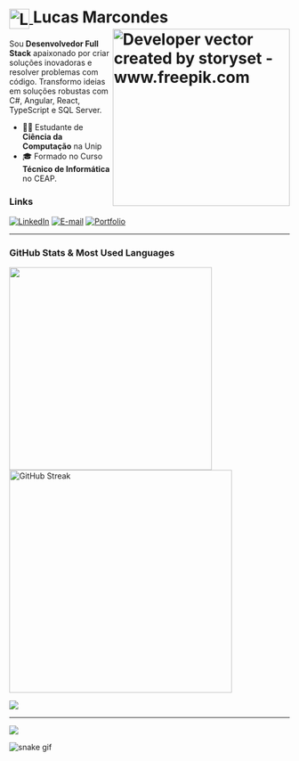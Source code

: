 <div>
  <h1>
    <a href="https://lucas-rm.github.io/Portifolio">
      <img align="center" alt="Logo Lucas Marcondes" width="36px" src="https://github.com/user-attachments/assets/33c0bc42-2395-43c8-97f9-c5b40af879bf">
    </a>
    <span>Lucas Marcondes</span>
    <img align="right" alt="Developer vector created by storyset - www.freepik.com" height="318" src="https://github.com/user-attachments/assets/3c133251-d134-4dea-ba64-ea353943d4d8">
  </h1>
  <div>
    <p>
      Sou <b>Desenvolvedor Full Stack</b> apaixonado por criar soluções inovadoras e resolver problemas com código. 
      Transformo ideias em soluções robustas com C#, Angular, React, TypeScript e SQL Server.
    </p>
    <ul>
      <li>👨‍💻 Estudante de <b>Ciência da Computação</b> na Unip</li>
      <li>🎓 Formado no Curso <b>Técnico de Informática</b> no CEAP.</li>
    </ul>
  </div>
</div>

### Links

[![LinkedIn](https://skillicons.dev/icons?i=linkedin)](https://www.linkedin.com/in/lucas-marcondes01)
[![E-mail](https://skillicons.dev/icons?i=gmail)](mailto:lucas.marcondes36@gmail.com?subject=%27subject%20text%27)
[![Portfolio](https://skillicons.dev/icons?i=github)](https://lucas-rm.github.io/Portifolio/)

---

### GitHub Stats & Most Used Languages

<img src="https://github-readme-stats-wheat-two-53.vercel.app/api?username=Lucas-RM&bg_color=000&theme=tokyonight&include_all_commits=false&count_private=false&border_radius=3&border_color=27B9E6&icon_color=253FE8"  width="364px" />                    <img src="https://github-readme-streak-stats.herokuapp.com/?user=Lucas-RM&theme=tokyonight&locale=pt_BR&date_format=j%20M%5B%20Y%5D&background=000000&border=27B9E6" alt="GitHub Streak"  width="400px" />

![](https://github-readme-stats-wheat-two-53.vercel.app/api/top-langs/?username=Lucas-RM&bg_color=000&langs_count=8&theme=tokyonight&border_radius=3&include_all_commits=false&count_private=false&icon_color=253FE8&layout=compact&border_color=27B9E6)

---

<div>
  <p>
    <a href="https://skillicons.dev">
      <img src="https://skillicons.dev/icons?i=cs,dotnet,py,typescript,js,angular,react,nodejs,html,css,git" />
    </a>
  </p>
</div>

![snake gif](https://github.com/Lucas-RM/Lucas-RM/blob/output/github-contribution-grid-snake.svg)
